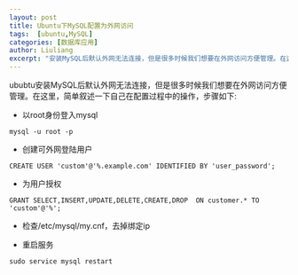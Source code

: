 ```yaml
---
layout: post
title: Ubuntu下MySQL配置为外网访问
tags:  [ubuntu,MySQL]
categories: [数据库应用]
author: Liuliang
excerpt: "安装MySQL后默认外网无法连接，但是很多时候我们想要在外网访问方便管理。在这里，简单叙述一下自己在配置过程中的操作。"
---
```


ububtu安装MySQL后默认外网无法连接，但是很多时候我们想要在外网访问方便管理。在这里，简单叙述一下自己在配置过程中的操作，步骤如下:

- 以root身份登入mysql

```
mysql -u root -p
```

- 创建可外网登陆用户

```
CREATE USER 'custom'@'%.example.com' IDENTIFIED BY 'user_password';
```

- 为用户授权

```
GRANT SELECT,INSERT,UPDATE,DELETE,CREATE,DROP  ON customer.* TO  'custom'@'%';
```

- 检查/etc/mysql/my.cnf，去掉绑定ip

- 重启服务

```
sudo service mysql restart
```
